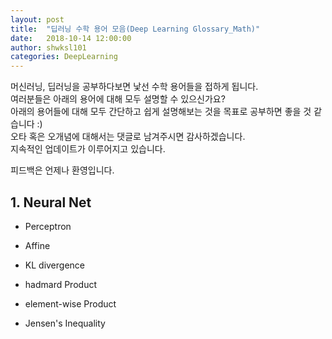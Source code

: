 ```yaml
---
layout: post
title:  "딥러닝 수학 용어 모음(Deep Learning Glossary_Math)"
date:   2018-10-14 12:00:00
author: shwksl101
categories: DeepLearning
---
```


머신러닝, 딥러닝을 공부하다보면 낯선 수학 용어들을 접하게 됩니다.  
여러분들은 아래의 용어에 대해 모두 설명할 수 있으신가요?  
아래의 용어들에 대해 모두 간단하고 쉽게 설명해보는 것을 목표로 공부하면 좋을 것 같습니다 :)  
오타 혹은 오개념에 대해서는 댓글로 남겨주시면 감사하겠습니다.  
지속적인 업데이트가 이루어지고 있습니다.  

피드백은 언제나 환영입니다.  

## 1. Neural Net

* Perceptron

* Affine
* KL divergence
* hadmard Product
* element-wise Product
* Jensen's Inequality
